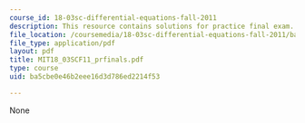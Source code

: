 ```yaml
---
course_id: 18-03sc-differential-equations-fall-2011
description: This resource contains solutions for practice final exam.
file_location: /coursemedia/18-03sc-differential-equations-fall-2011/ba5cbe0e46b2eee16d3d786ed2214f53_MIT18_03SCF11_prfinals.pdf
file_type: application/pdf
layout: pdf
title: MIT18_03SCF11_prfinals.pdf
type: course
uid: ba5cbe0e46b2eee16d3d786ed2214f53

---
```

None